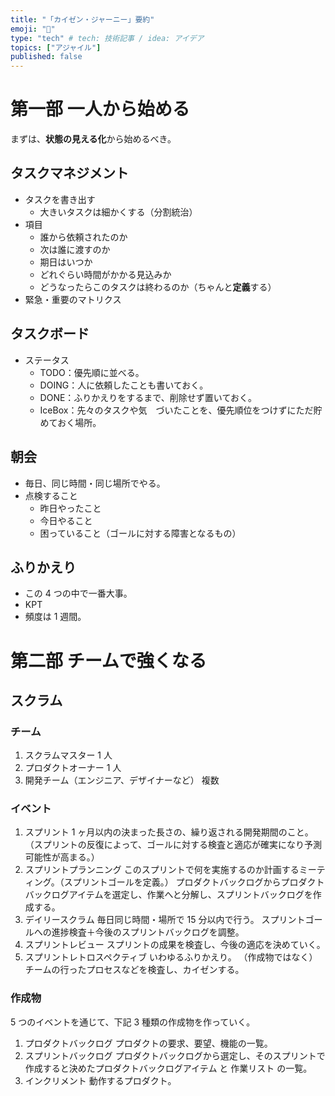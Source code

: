 ```yaml
---
title: "「カイゼン・ジャーニー」要約"
emoji: "📘"
type: "tech" # tech: 技術記事 / idea: アイデア
topics: ["アジャイル"]
published: false
---
```


# 第一部 一人から始める

まずは、**状態の見える化**から始めるべき。

## タスクマネジメント

- タスクを書き出す
  - 大きいタスクは細かくする（分割統治）
- 項目
  - 誰から依頼されたのか
  - 次は誰に渡すのか
  - 期日はいつか
  - どれぐらい時間がかかる見込みか
  - どうなったらこのタスクは終わるのか（ちゃんと**定義**する）
- 緊急・重要のマトリクス

## タスクボード

- ステータス
  - TODO：優先順に並べる。
  - DOING：人に依頼したことも書いておく。
  - DONE：ふりかえりをするまで、削除せず置いておく。
  - IceBox：先々のタスクや気　づいたことを、優先順位をつけずにただ貯めておく場所。

## 朝会

- 毎日、同じ時間・同じ場所でやる。
- 点検すること
  - 昨日やったこと
  - 今日やること
  - 困っていること（ゴールに対する障害となるもの）

## ふりかえり

- この 4 つの中で一番大事。
- KPT
- 頻度は 1 週間。

# 第二部 チームで強くなる

## スクラム

### チーム

1. スクラムマスター 1 人
2. プロダクトオーナー 1 人
3. 開発チーム（エンジニア、デザイナーなど） 複数

### イベント

1. スプリント
   1 ヶ月以内の決まった長さの、繰り返される開発期間のこと。
   （スプリントの反復によって、ゴールに対する検査と適応が確実になり予測可能性が高まる。）
2. スプリントプランニング
   このスプリントで何を実施するのか計画するミーティング。（スプリントゴールを定義。）
   プロダクトバックログからプロダクトバックログアイテムを選定し、作業へと分解し、スプリントバックログを作成する。
3. デイリースクラム
   毎日同じ時間・場所で 15 分以内で行う。
   スプリントゴールへの進捗検査＋今後のスプリントバックログを調整。
4. スプリントレビュー
   スプリントの成果を検査し、今後の適応を決めていく。
5. スプリントレトロスペクティブ
   いわゆるふりかえり。
   （作成物ではなく）チームの行ったプロセスなどを検査し、カイゼンする。

### 作成物

5 つのイベントを通じて、下記 3 種類の作成物を作っていく。

1. プロダクトバックログ
   プロダクトの要求、要望、機能の一覧。
2. スプリントバックログ
   プロダクトバックログから選定し、そのスプリントで作成すると決めたプロダクトバックログアイテム と 作業リスト の一覧。
3. インクリメント
  動作するプロダクト。

